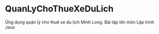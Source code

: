 # QuanLyChoThueXeDuLich
Ứng dụng quản lý cho thuê xe du lịch Minh Long. Bài tập lớn môn Lập trình Java 
